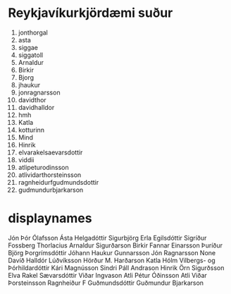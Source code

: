 # Reykjavíkurkjördæmi suður

1.  jonthorgal
2.  asta
3.  siggae
4.  siggatoll
5.  Arnaldur
6.  Birkir
7.  Bjorg
8.  jhaukur
9.  jonragnarsson
10. davidthor
11. davidhalldor
12. hmh
13. Katla
14. kotturinn
15. Mind
16. Hinrik
17. elvarakelsaevarsdottir
18. viddii
19. atlipeturodinsson
20. atlividarthorsteinsson
21. ragnheidurfgudmundsdottir
22. gudmundurbjarkarson

# displaynames

Jón Þór Ólafsson
Ásta Helgadóttir
Sigurbjörg Erla Egilsdóttir
Sigríður Fossberg Thorlacius
Arnaldur Sigurðarson
Birkir Fannar Einarsson
Þuríður Björg Þorgrímsdóttir
Jóhann Haukur Gunnarsson
Jón Ragnarsson
None
Davíð Halldór Lúðvíksson
Hörður M. Harðarson
Katla Hólm Vilbergs- og Þórhildardóttir
Kári Magnússon
Sindri Páll Andrason
Hinrik Örn Sigurðsson
Elva Rakel Sævarsdóttir
Viðar Ingvason
Atli Pétur Óðinsson
Atli Viðar Þorsteinsson
Ragnheiður F Guðmundsdóttir
Guðmundur Bjarkarson
